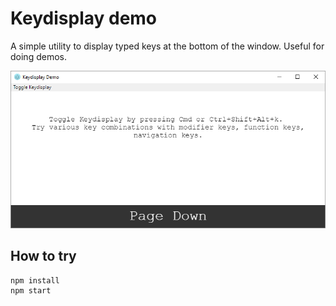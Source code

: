 # Keydisplay demo

A simple utility to display typed keys at the bottom of the window. Useful for doing demos.

<img src="keydisplay.png">

## How to try

```
npm install
npm start
```